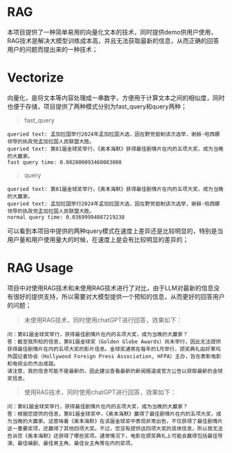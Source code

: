 # RAG
本项目提供了一种简单易用的向量化文本的技术，同时提供demo供用户使用，RAG技术是解决大模型训练成本高，并且无法获取最新的信息，从而正确的回答用户的问题而提出来的一种技术；

# Vectorize
向量化，是将文本等内容处理成一串数字，方便用于计算文本之间的相似度，同时也便于存储，项目提供了两种模式分别为fast_query和query两种；
> fast_query
```
queried text: 孟加拉国举行2024年孟加拉国大选，因在野党抵制该次选举，谢赫·哈西娜领导的执政党孟加拉国人民联盟大胜。
queried text: 第81届金球奖举行，《奥本海默》获得最佳剧情片在内的五项大奖，成为当晚的大赢家。
fast query time: 0.002000093460083008
```
> query
```
queried text: 第81届金球奖举行，《奥本海默》获得最佳剧情片在内的五项大奖，成为当晚的大赢家。
queried text: 孟加拉国举行2024年孟加拉国大选，因在野党抵制该次选举，谢赫·哈西娜领导的执政党孟加拉国人民联盟大胜。
normal query time: 0.03699994087219238
```
可以看到本项目中提供的两种query模式在速度上差异还是比较明显的，特别是当用户量和用户使用量大的时候，在速度上是会有比较明显的差异的；

# RAG Usage
项目中对使用RAG技术和未使用RAG技术进行了对比，由于LLM对最新的信息没有很好的提供支持，所以需要对大模型提供一个预知的信息，从而更好的回答用户的问题；
> 未使用RAG技术，同时使用chatGPT进行回答，效果如下：
```
问：第81届金球奖举行，获得最佳剧情片在内的五项大奖，成为当晚的大赢家？
答：截至我所知的信息，第81届金球奖（Golden Globe Awards）尚未举行，因此无法提供获得最佳剧情片在内的五项大奖的影片信息。金球奖通常在每年的1月举行，颁奖典礼由好莱坞外国记者协会（Hollywood Foreign Press Association, HFPA）主办，旨在表彰电影和电视业的杰出成就。
请注意，我的信息可能不是最新的，因此建议查看最新的新闻报道或官方公告以获取最新的金球奖信息。
````
> 使用RAG技术，同时使用chatGPT进行回答，效果如下：
```
问：第81届金球奖举行，获得最佳剧情片在内的五项大奖，成为当晚的大赢家？
答：根据您提供的信息，第81届金球奖中，《奥本海默》赢得了最佳剧情片在内的五项大奖，成为当晚的大赢家。这意味着《奥本海默》在该届金球奖中表现非常出色，不仅获得了最佳剧情片这一重要奖项，还赢得了其他四项大奖。不过，您没有提供这四项大奖的具体信息，所以我无法告诉您《奥本海默》还获得了哪些奖项。通常情况下，电影在颁奖典礼上可能会赢得包括最佳导演、最佳编剧、最佳男主角、最佳女主角等在内的奖项。
```
